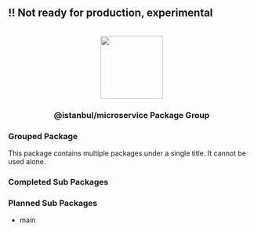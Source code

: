 
## !! Not ready for production, experimental

<p align="center">
<br>
<img src="https://avatars.githubusercontent.com/u/108695351?s=200&v=4" width="128" height="128">
</p>
<h3 align="center">@istanbul/microservice Package Group</h3>

### Grouped Package

This package contains multiple packages under a single title. It cannot be used alone.

### Completed Sub Packages

### Planned Sub Packages

- main